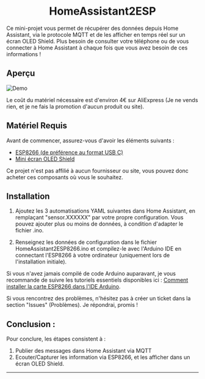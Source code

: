 <h1 align="center">HomeAssistant2ESP</h1>

Ce mini-projet vous permet de récupérer des données depuis Home Assistant, via le protocole MQTT et de les afficher en temps réel sur un écran OLED Shield. Plus besoin de consulter votre téléphone ou de vous connecter à Home Assistant à chaque fois que vous avez besoin de ces informations !


## Aperçu

![Demo](https://github.com/nejib1/HomeAssistant2ESP/assets/10485460/52300a29-c2a6-447e-9a5b-595aa5d7d070)

Le coût du matériel nécessaire est d'environ 4€ sur AliExpress (Je ne vends rien, et je ne fais la promotion d'aucun produit ou site).

## Matériel Requis

Avant de commencer, assurez-vous d'avoir les éléments suivants :
- [ESP8266 (de préférence au format USB C)](https://fr.aliexpress.com/item/32651747570.html)
- [Mini écran OLED Shield](https://fr.aliexpress.com/item/1005005334479829.html)

Ce projet n'est pas affilié à aucun fournisseur ou site, vous pouvez donc acheter ces composants où vous le souhaitez.

## Installation

1. Ajoutez les 3 automatisations YAML suivantes dans Home Assistant, en remplaçant "sensor.XXXXXX" par votre propre configuration. Vous pouvez ajouter plus ou moins de données, à condition d'adapter le fichier .ino.

2. Renseignez les données de configuration dans le fichier HomeAssistant2ESP8266.ino et compilez-le avec l'Arduino IDE en connectant l'ESP8266 à votre ordinateur (uniquement lors de l'installation initiale).

Si vous n'avez jamais compilé de code Arduino auparavant, je vous recommande de suivre les tutoriels essentiels disponibles ici : [Comment installer la carte ESP8266 dans l'IDE Arduino](https://randomnerdtutorials.com/how-to-install-esp8266-board-arduino-ide/).

Si vous rencontrez des problèmes, n'hésitez pas à créer un ticket dans la section "Issues" (Problèmes). Je répondrai, promis !


## Conclusion :
Pour conclure, les étapes consistent à : 
1) Publier des messages dans Home Assistant via MQTT
2) Ecouter/Capturer les information via ESP8266, et les afficher dans un écran OLED Shield.

---
